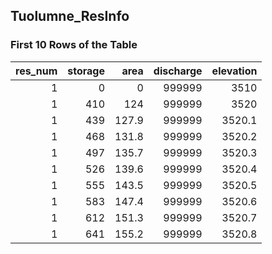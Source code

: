 ## Tuolumne_ResInfo




### First 10 Rows of the Table
|   res_num |   storage |   area |   discharge |   elevation |
|----------:|----------:|-------:|------------:|------------:|
|         1 |         0 |    0   |      999999 |      3510   |
|         1 |       410 |  124   |      999999 |      3520   |
|         1 |       439 |  127.9 |      999999 |      3520.1 |
|         1 |       468 |  131.8 |      999999 |      3520.2 |
|         1 |       497 |  135.7 |      999999 |      3520.3 |
|         1 |       526 |  139.6 |      999999 |      3520.4 |
|         1 |       555 |  143.5 |      999999 |      3520.5 |
|         1 |       583 |  147.4 |      999999 |      3520.6 |
|         1 |       612 |  151.3 |      999999 |      3520.7 |
|         1 |       641 |  155.2 |      999999 |      3520.8 |